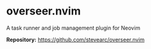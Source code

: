 # overseer.nvim

A task runner and job management plugin for Neovim

**Repository:** <https://github.com/stevearc/overseer.nvim>

<!-- vim: set ft=markdown: -->